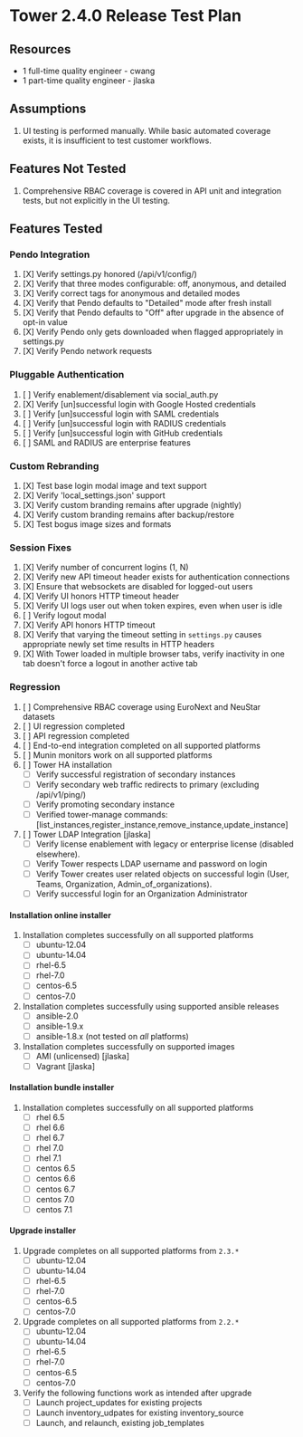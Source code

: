 # Tower 2.4.0 Release Test Plan

## Resources
* 1 full-time quality engineer - cwang
* 1 part-time quality engineer - jlaska

## Assumptions
1. UI testing is performed manually.  While basic automated coverage exists, it is insufficient to test customer workflows.

## Features Not Tested
1. Comprehensive RBAC coverage is covered in API unit and integration tests, but not explicitly in the UI testing.

## Features Tested

### Pendo Integration

1. [X] Verify settings.py honored (/api/v1/config/)
1. [X] Verify that three modes configurable: off, anonymous, and detailed
1. [X] Verify correct tags for anonymous and detailed modes
1. [X] Verify that Pendo defaults to "Detailed" mode after fresh install
1. [X] Verify that Pendo defaults to "Off" after upgrade in the absence of opt-in value
1. [X] Verify Pendo only gets downloaded when flagged appropriately in settings.py
1. [X] Verify Pendo network requests

### Pluggable Authentication

 1. [ ] Verify enablement/disablement via social_auth.py
 1. [X] Verify [un]successful login with Google Hosted credentials
 1. [ ] Verify [un]successful login with SAML credentials
 1. [ ] Verify [un]successful login with RADIUS credentials
 1. [ ] Verify [un]successful login with GitHub credentials
 1. [ ] SAML and RADIUS are enterprise features

### Custom Rebranding

1. [X] Test base login modal image and text support
1. [X] Verify 'local_settings.json' support
1. [X] Verify custom branding remains after upgrade (nightly)
1. [X] Verify custom branding remains after backup/restore
1. [X] Test bogus image sizes and formats

### Session Fixes

1. [X] Verify number of concurrent logins (1, N)
1. [X] Verify new API timeout header exists for authentication connections
1. [X] Ensure that websockets are disabled for logged-out users
1. [X] Verify UI honors HTTP timeout header
1. [X] Verify UI logs user out when token expires, even when user is idle
1. [ ] Verify logout modal
1. [X] Verify API honors HTTP timeout
1. [X] Verify that varying the timeout setting in `settings.py` causes appropriate newly set time results in HTTP headers
1. [X] With Tower loaded in multiple browser tabs, verify inactivity in one tab doesn't force a logout in another active tab

### Regression
1. [ ] Comprehensive RBAC coverage using EuroNext and NeuStar datasets
1. [ ] UI regression completed
1. [ ] API regression completed
1. [ ] End-to-end integration completed on all supported platforms
1. [ ] Munin monitors work on all supported platforms
1. [ ] Tower HA installation
    * [ ] Verify successful registration of secondary instances
    * [ ] Verify secondary web traffic redirects to primary (excluding /api/v1/ping/)
    * [ ] Verify promoting secondary instance
    * [ ] Verified tower-manage commands: [list_instances,register_instance,remove_instance,update_instance]
1. [ ] Tower LDAP Integration [jlaska]
    * [ ] Verify license enablement with legacy or enterprise license (disabled elsewhere).
    * [ ] Verify Tower respects LDAP username and password on login
    * [ ] Verify Tower creates user related objects on successful login (User, Teams, Organization, Admin_of_organizations).
    * [ ] Verify successful login for an Organization Administrator

#### Installation online installer
1. Installation completes successfully on all supported platforms
    * [ ] ubuntu-12.04
    * [ ] ubuntu-14.04
    * [ ] rhel-6.5
    * [ ] rhel-7.0
    * [ ] centos-6.5
    * [ ] centos-7.0
1. Installation completes successfully using supported ansible releases
    * [ ] ansible-2.0
    * [ ] ansible-1.9.x
    * [ ] ansible-1.8.x (not tested on *all* platforms)
1. Installation completes successfully on supported images
    * [ ] AMI (unlicensed) [jlaska]
    * [ ] Vagrant [jlaska]

#### Installation bundle installer
1. Installation completes successfully on all supported platforms
    * [ ] rhel 6.5
    * [ ] rhel 6.6
    * [ ] rhel 6.7
    * [ ] rhel 7.0
    * [ ] rhel 7.1
    * [ ] centos 6.5
    * [ ] centos 6.6
    * [ ] centos 6.7
    * [ ] centos 7.0
    * [ ] centos 7.1

#### Upgrade installer
1. Upgrade completes on all supported platforms from `2.3.*`
    * [ ] ubuntu-12.04
    * [ ] ubuntu-14.04
    * [ ] rhel-6.5
    * [ ] rhel-7.0
    * [ ] centos-6.5
    * [ ] centos-7.0
1. Upgrade completes on all supported platforms from `2.2.*`
    * [ ] ubuntu-12.04
    * [ ] ubuntu-14.04
    * [ ] rhel-6.5
    * [ ] rhel-7.0
    * [ ] centos-6.5
    * [ ] centos-7.0
1. Verify the following functions work as intended after upgrade
    * [ ] Launch project_updates for existing projects
    * [ ] Launch inventory_udpates for existing inventory_source
    * [ ] Launch, and relaunch, existing job_templates
